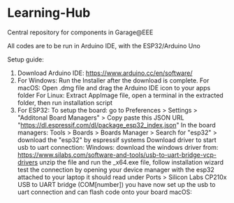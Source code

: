 # Learning-Hub
Central repository for components in Garage@EEE 

All codes are to be run in Arduino IDE, with the ESP32/Arduino Uno

Setup guide:
1. Download Arduino IDE: https://www.arduino.cc/en/software/
2. For Windows: Run the Installer after the download is complete.
   For macOS: Open .dmg file and drag the Arduino IDE icon to your apps folder
   For Linux: Extract AppImage file, open a terminal in the extracted folder, then run installation script
3. For ESP32:
   To setup the board: go to Preferences > Settings > "Additonal Board Managers" > Copy paste this JSON URL "https://dl.espressif.com/dl/package_esp32_index.json"
   In the board managers: Tools > Boards > Boards Manager > Search for "esp32" > download the "esp32" by espressif systems
   Download driver to start usb to uart connection:
   Windows:
   download the windows driver from: https://www.silabs.com/software-and-tools/usb-to-uart-bridge-vcp-drivers
   unzip the file and run the _x64.exe file, follow installation wizard
   test the connection by opening your device manager with the esp32 attached to your laptop
   it should read under Ports > Silicon Labs CP210x USB to UART bridge (COM[number])
   you have now set up the usb to uart connection and can flash code onto your board
   macOS:

